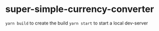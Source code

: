 # super-simple-currency-converter

`yarn build` to create the build
`yarn start` to start a local dev-server
